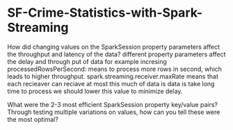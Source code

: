 # SF-Crime-Statistics-with-Spark-Streaming


How did changing values on the SparkSession property parameters affect the throughput and latency of the data?
different property parameters affect the delay and through put of data for example incresing processedRowsPerSecond: means to process more rows in second, which leads to higher throughput. spark.streaming.receiver.maxRate means that each recieaver can reciave at most this much of data is data is take long time to process we should lower this value to minimize delay.

What were the 2-3 most efficient SparkSession property key/value pairs? Through testing multiple variations on values, how can you tell these were the most optimal?
